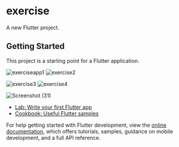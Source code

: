 # exercise

A new Flutter project.

## Getting Started

This project is a starting point for a Flutter application.




![exerciseapp1](https://github.com/Alex1-ai/Flutter-Exercise-App/assets/78540958/19759cf0-b49f-4b88-bf72-f852af8e36a9)
![exercise2](https://github.com/Alex1-ai/Flutter-Exercise-App/assets/78540958/ead3c1ab-c5ae-4538-a008-c59831d5820d)

![exercise3](https://github.com/Alex1-ai/Flutter-Exercise-App/assets/78540958/6d865e65-deee-4a94-b816-bd95f653aeb8)
![exercise4](https://github.com/Alex1-ai/Flutter-Exercise-App/assets/78540958/0a12f357-c164-4f92-a9dd-672b2464b5d7)

![Screenshot (31)](https://github.com/Alex1-ai/Flutter-Exercise-App/assets/78540958/a85cc540-7304-4c41-93f0-bcfe28ee3721)

- [Lab: Write your first Flutter app](https://docs.flutter.dev/get-started/codelab)
- [Cookbook: Useful Flutter samples](https://docs.flutter.dev/cookbook)

For help getting started with Flutter development, view the
[online documentation](https://docs.flutter.dev/), which offers tutorials,
samples, guidance on mobile development, and a full API reference.
